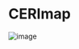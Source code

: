 # CERImap

![image](https://user-images.githubusercontent.com/52263388/151565524-0439a079-bf2d-49f6-a241-15f139a1f078.png)
